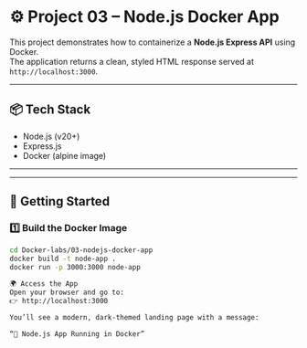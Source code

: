 # ⚙️ Project 03 – Node.js Docker App

This project demonstrates how to containerize a **Node.js Express API** using Docker.  
The application returns a clean, styled HTML response served at `http://localhost:3000`.

---

## 📦 Tech Stack

- Node.js (v20+)
- Express.js
- Docker (alpine image)

---


---

## 🚀 Getting Started

### 1️⃣ Build the Docker Image

```bash
cd Docker-labs/03-nodejs-docker-app
docker build -t node-app .
docker run -p 3000:3000 node-app

🌍 Access the App
Open your browser and go to:
👉 http://localhost:3000

You’ll see a modern, dark-themed landing page with a message:

“🚀 Node.js App Running in Docker”
